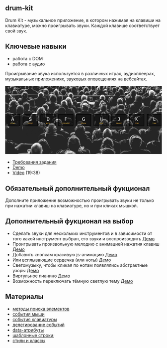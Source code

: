 ## drum-kit

Drum Kit - музыкальное приложение, в котором нажимая на клавиши на клавиатуре, можно проигрывать звуки. Каждой клавише соответствует свой звук.

## Ключевые навыки
- работа с DOM
- работа с аудио

Проигрывание звука используется в различных играх, аудиоплеерах, музыкальных приложениях, звуковых оповещениях на вебсайтах.

![](images/js30-1.jpg)
- [Требования задания](js30.md)
- [Demo](https://js3001.github.io/)
- [Video](https://youtu.be/VuN8qwZoego) (19:38)

## Обязательный дополнительный фукционал
Дополните приложение возможностью проигрывать звуки не только при нажатии клавиш на клавиатуре, но и при кликах мышкой.

## Дополнительный фукционал на выбор
- Сделать звуки для нескольких инструментов и в зависимости от того какой инструмент выбран, его звуки и воспроизводить [Демо](https://rolling-scopes-school.github.io/x-creator-JSFE2021Q1/virtual-piano/)
- Проигрывать произвольную мелодию с анимацией нажатия клавиш [Демо](https://rolling-scopes-school.github.io/andreygp5-JSFE2021Q1/virtual-piano/)
- Добавить кнопкам красивую js-анимацию [Демо](https://50projects50days.com/projects/button-ripple-effect/)
- Или всплывающие сердечка (или ноты) [Демо](https://50projects50days.com/projects/double-click-heart/)
- Светомузыку, чтобы кликая по нотам появлялись абстрактные узоры [Демо](https://50projects50days.com/projects/hoverboard/)
- Виртульное пианино [Демо](https://rolling-scopes-school.github.io/chupina-JSFE2021Q1/virtual-piano/)
- Возможность переключать тёмную светлую тему [Демо](https://50projects50days.com/projects/theme-clock/)

## Материалы
- [методы поиска элементов](https://learn.javascript.ru/searching-elements-dom)
- [события мыши](https://learn.javascript.ru/mouse-events-basics) 
- [события клавиатуры](https://learn.javascript.ru/keyboard-events)
- [делегирование событий](https://learn.javascript.ru/event-delegation)
- [data-атрибуты](https://learn.javascript.ru/dom-attributes-and-properties#nestandartnye-atributy-dataset)
- [шаблонные строки](https://developer.mozilla.org/ru/docs/Web/JavaScript/Reference/template_strings);
- [стили и классы](https://learn.javascript.ru/styles-and-classes)

